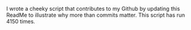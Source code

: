 I wrote a cheeky script that contributes to my Github by updating this ReadMe to illustrate why more than commits matter. This script has run 4150 times.